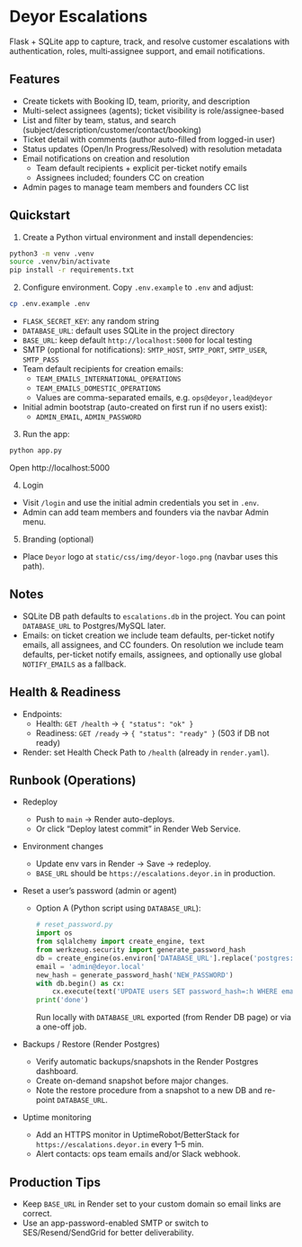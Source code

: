 # Deyor Escalations

Flask + SQLite app to capture, track, and resolve customer escalations with authentication, roles, multi‑assignee support, and email notifications.

## Features
- Create tickets with Booking ID, team, priority, and description
- Multi-select assignees (agents); ticket visibility is role/assignee-based
- List and filter by team, status, and search (subject/description/customer/contact/booking)
- Ticket detail with comments (author auto-filled from logged-in user)
- Status updates (Open/In Progress/Resolved) with resolution metadata
- Email notifications on creation and resolution
  - Team default recipients + explicit per-ticket notify emails
  - Assignees included; founders CC on creation
- Admin pages to manage team members and founders CC list

## Quickstart

1) Create a Python virtual environment and install dependencies:

```bash
python3 -m venv .venv
source .venv/bin/activate
pip install -r requirements.txt
```

2) Configure environment. Copy `.env.example` to `.env` and adjust:

```bash
cp .env.example .env
```

- `FLASK_SECRET_KEY`: any random string
- `DATABASE_URL`: default uses SQLite in the project directory
- `BASE_URL`: keep default `http://localhost:5000` for local testing
- SMTP (optional for notifications): `SMTP_HOST`, `SMTP_PORT`, `SMTP_USER`, `SMTP_PASS`
- Team default recipients for creation emails:
  - `TEAM_EMAILS_INTERNATIONAL_OPERATIONS`
  - `TEAM_EMAILS_DOMESTIC_OPERATIONS`
  - Values are comma-separated emails, e.g. `ops@deyor,lead@deyor`
- Initial admin bootstrap (auto-created on first run if no users exist):
  - `ADMIN_EMAIL`, `ADMIN_PASSWORD`

3) Run the app:

```bash
python app.py
```

Open http://localhost:5000

4) Login
- Visit `/login` and use the initial admin credentials you set in `.env`.
- Admin can add team members and founders via the navbar Admin menu.

5) Branding (optional)
- Place `Deyor` logo at `static/css/img/deyor-logo.png` (navbar uses this path).

## Notes
- SQLite DB path defaults to `escalations.db` in the project. You can point `DATABASE_URL` to Postgres/MySQL later.
- Emails: on ticket creation we include team defaults, per-ticket notify emails, all assignees, and CC founders. On resolution we include team defaults, per-ticket notify emails, assignees, and optionally use global `NOTIFY_EMAILS` as a fallback.

## Health & Readiness

- Endpoints:
  - Health: `GET /health` → `{ "status": "ok" }`
  - Readiness: `GET /ready` → `{ "status": "ready" }` (503 if DB not ready)
- Render: set Health Check Path to `/health` (already in `render.yaml`).

## Runbook (Operations)

- Redeploy
  - Push to `main` → Render auto-deploys.
  - Or click “Deploy latest commit” in Render Web Service.

- Environment changes
  - Update env vars in Render → Save → redeploy.
  - `BASE_URL` should be `https://escalations.deyor.in` in production.

- Reset a user’s password (admin or agent)
  - Option A (Python script using `DATABASE_URL`):
    ```python
    # reset_password.py
    import os
    from sqlalchemy import create_engine, text
    from werkzeug.security import generate_password_hash
    db = create_engine(os.environ['DATABASE_URL'].replace('postgres://','postgresql://',1))
    email = 'admin@deyor.local'
    new_hash = generate_password_hash('NEW_PASSWORD')
    with db.begin() as cx:
        cx.execute(text('UPDATE users SET password_hash=:h WHERE email=:e'), {'h': new_hash, 'e': email})
    print('done')
    ```
    Run locally with `DATABASE_URL` exported (from Render DB page) or via a one-off job.

- Backups / Restore (Render Postgres)
  - Verify automatic backups/snapshots in the Render Postgres dashboard.
  - Create on-demand snapshot before major changes.
  - Note the restore procedure from a snapshot to a new DB and re-point `DATABASE_URL`.

- Uptime monitoring
  - Add an HTTPS monitor in UptimeRobot/BetterStack for `https://escalations.deyor.in` every 1–5 min.
  - Alert contacts: ops team emails and/or Slack webhook.

## Production Tips

- Keep `BASE_URL` in Render set to your custom domain so email links are correct.
- Use an app-password-enabled SMTP or switch to SES/Resend/SendGrid for better deliverability.
